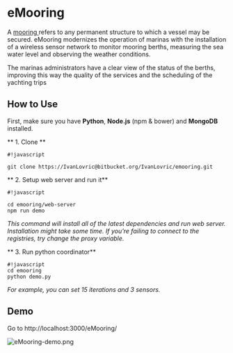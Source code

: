 # **eMooring** #

A [mooring ](https://en.wikipedia.org/wiki/Mooring_(watercraft))refers to any permanent structure to which a vessel may be secured. eMooring modernizes the operation of marinas with the installation of a wireless sensor network to monitor mooring berths, measuring the sea water level and observing the weather conditions.

The marinas administrators have a clear view of the status of the berths, improving this way the quality of the services and the scheduling of the yachting trips


## How to Use ##
First, make sure you have **Python**, **Node.js** (npm & bower) and **MongoDB** installed.

** 1. Clone **

```
#!javascript

git clone https://IvanLovric@bitbucket.org/IvanLovric/emooring.git
```


** 2. Setup web server and run it**

```
#!javascript

cd emooring/web-server
npm run demo
```

*This command will install all of the latest dependencies and run web server. Installation might take some time. If you’re failing to connect to the registries, try change the proxy variable.*

** 3. Run python coordinator**

```
#!javascript
cd emooring
python demo.py
```
*For example, you can set 15 iterations and 3 sensors.*


## Demo ##
Go to http://localhost:3000/eMooring/

![eMooring-demo.png](https://bitbucket.org/repo/zrMbeA/images/1354752457-eMooring-demo.png)